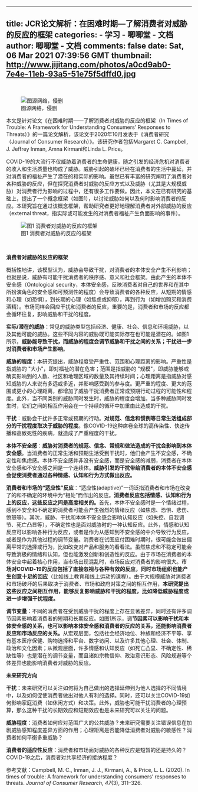 
---
title: JCR论文解析：在困难时期—了解消费者对威胁的反应的框架
categories: 
    - 学习
    - 唧唧堂 - 文档
author: 唧唧堂 - 文档
comments: false
date: Sat, 06 Mar 2021 07:39:56 GMT
thumbnail: http://www.jijitang.com/photos/a0cd9ab0-7e4e-11eb-93a5-51e75f5dffd0.jpg
---

<div>   
<p><br></p><figure class="article-figure"><img src="http://www.jijitang.com/photos/a0cd9ab0-7e4e-11eb-93a5-51e75f5dffd0.jpg" alt="图源网络，侵删" referrerpolicy="no-referrer"><figcaption>图源网络，侵删</figcaption></figure><p>本文是针对论文《在困难时期——了解消费者对威胁的反应的框架（In Times of Trouble: A Framework for Understanding Consumers’ Responses to Threats）》的一篇论文解析，该论文于2020年10月发表于《消费者研究（Journal of Consumer Research）》。该研究作者包括Margaret C. Campbell, J. Jeffrey Inman, Amna Kirmani和Linda L. Price。</p><p>COVID-19的大流行不仅威胁着消费者的生命健康，随之引发的经济危机对消费者的收入和生活质量也构成了威胁。威胁引起的破坏已经在消费者的生活中蔓延，并对消费者的福祉产生了潜在的和实际的影响。虽然已有丰富的研究阐明了消费者对各种威胁的反应，但在探究消费者对威胁的反应方式以及威胁（尤其是大规模威胁）对消费者行为影响的过程中，还有很多工作要做。因此，本文在已有研究的基础上，提出了一个概念框架（如图1），以讨论威胁如何以及何时影响消费者的反应。本研究旨在通过该概念框架，帮助研究者更好地理解消费者对外部威胁的反应（external threat，指实际或可能发生的对消费者福祉产生负面影响的事件）。</p><figure class="article-figure"><img src="http://www.jijitang.com/photos/bac873e0-7e4e-11eb-8bf2-277425ba6df4.jpg" alt="图1 消费者对威胁的反应的框架" referrerpolicy="no-referrer"><figcaption>图1 消费者对威胁的反应的框架</figcaption></figure><p><br></p><p><b>消费者对威胁的反应的框架</b></p><p>概括性地讲，该模型认为，威胁会导致干扰，对消费者的本体安全产生不利影响；也就是说，威胁有可能干扰消费者的秩序感、意义和社会框架。由此产生的本体不安全感（Ontological security，本体安全感，反映消费者对自己的世界和在其中所扮演角色的安全感和可预测性的程度）会导致消费者的各种反应，从短期的情感和心理（如恐惧），到长期的心理（如焦虑或抑郁），再到行为（如增加购买和消费酒精）。市场同样会回应干扰和消费者的反应，重要的是，消费者和市场的反应都会循环往复，影响威胁和干扰的程度。</p><p><b>实际/潜在的威胁</b>：常见的威胁类型包括经济、健康、社会、信息和环境威胁，以及其他可能的威胁。这些不同内容的威胁既可能实际存在也可能是潜在的。如图1所示，<b>威胁能导致干扰，而威胁的程度会调节威胁和干扰之间的关系；干扰进一步对消费者和市场产生影响</b>。</p><p><b>威胁的程度</b>：本研究提出，威胁程度受严重性、范围和心理距离的影响。严重性是指威胁的 "大小"，即对福祉的潜在危害；范围是指威胁的 "规模"，即威胁能够或确实影响到的人数、社区和地理区域的数量及其持续时间；心理距离是指威胁对感知威胁的人来说有多远或多近，并影响感受到的参与度。更严重的程度、更大的范围或更小的心理距离，都增加了威胁干扰消费者正常或预期行动过程的可能性和程度。此外，当不同类别的威胁同时发生时，威胁的程度会增加。当多种威胁同时发生时，它们之间的相互作用会在一个持续的循环中加重由此造成的干扰。</p><p><b>干扰</b>：威胁会干扰许多正常或预期的行动。<b>对规范、信念和惯例等日常生活组成部分的干扰程度取决于威胁的程度</b>。像COVID-19这种席卷全球的高传染性、快速传播和高致死性的疾病，就造成了严重程度的干扰。</p><p><b>本体不安全感</b>：<b>威胁对消费者的规范、信念、常规和做法造成的干扰会影响到本体安全感</b>。当消费者的正常生活和预期生活受到干扰时，他们会产生不安全感，不确定性和焦虑感。本体不安全感并非没有安全感，而是安全感的减弱，消费者在本体安全感和不安全感之间是一个连续体。<b>威胁引发的干扰带给消费者的本体不安全感会促使消费者通过各种情感、认知和行为方式做出反应。</b></p><p><b>消费者和市场的“适应性”反应</b>：“适应性(adaptive)”一词泛指消费者和市场在改变了的和不确定的环境中为“相处”而作出的反应。<b>消费者反应包括情感、认知和行为上的反应，这些反应之间是高度相关的。</b>首先，本体不安全感时是一个情绪过程，感到不安全和不确定的消费者可能会产生强烈的情绪反应（如焦虑、恐惧、悲伤、愤怒等）。其次，威胁、干扰和本体不安全感会影响认知反应（如失控、自我调节、死亡凸显等），不确定性也是面对威胁时的一种认知反应。此外，情感和认知反应可以影响各种行为反应，或者是作为从感知到不安全感的中介导致行为反应，或者是作为其他过程的调节变量。消费者在试图应付困难时期时，很可能会做出偏离平常的选择或行为，比如改变对产品和服务的看看法。虽然焦虑和不稳定可能会导致消极的情绪和认知，但也能激发创新和创造性的反应。由于市场在消费者的本体安全中起着核心作用，当市场出现混乱时，市场反应对消费者的影响很大。<span style="letter-spacing: 0.01rem;"><b>市场对COVID-19的反应包括了直接忽视与各种有效的反应</b></span><b style="letter-spacing: 0.01rem;">，同时市场组织也能产生创意十足的回应</b><span style="letter-spacing: 0.01rem;">（比如线上教育和线上运动的课程）。由于大规模威胁对消费者和市场破坏的后果取决于消费者、市场和政府对策之间的相互作用，</span><b style="letter-spacing: 0.01rem;">本研究提出这些反应之间相互作用，能够反复影响威胁和干扰的程度，比如降低威胁程度或进一步增强干扰程度。</b></p><p><b>调节变量</b>：不同的消费者在受到威胁干扰的程度上存在显著差异，同时还有许多调节因素影响着消费者的短期和长期反应。如图1所示，调<b>节因素可以影响干扰和本体安全感的关系，也可以影响本体安全感和消费者的反应的关系，还能影响消费者反应和市场反应的关系。</b>从宏观层面，包括社会经济地位、种族和经济不平等、享有基本医疗保健、购物选择和平台、数字访问、以及许多其他心理、社会、体制、政治和文化因素；从微观层面，许多情感和认知反应（如死亡凸显、不确定性、稀缺性等）也是潜在的调节变量，而且诸如宗教信仰、政治意识形态、风险规避等个体差异也能影响消费者对威胁的反应。</p><p><b>未来研究方向</b></p><p><b>干扰</b>：未来研究可以关注如何将为自己做出的选择延伸到为他人选择的不同情境中，以及如何促使消费者做出对他人有利的选择。同时，还可以关注COVID-19如何影响家庭消费（如休闲方式）和决策。此外，威胁也可能干扰消费者的心理预算，那么这种干扰的长期效应和短期效应也是未来研究可以关注的问题。</p><p><b>威胁程度</b>：消费者如何应对范围广大的公共威胁？未来研究需要关注错误信息在加剧威胁感知程度差异方面的作用；心理距离是否能降低消费者对威胁的敏感性？消费者如何平衡多重威胁？</p><p><b>消费者的适应性反应</b>：消费者和市场面对威胁的各种反应是短暂的还是持久的？COVID-19之后，消费者对共享经济的接纳程度？</p><p> </p><p> </p><p>参考文献：Campbell, M. C., Inman, J. J., Kirmani, A., & Price, L. L. (2020). In times of trouble: A framework for understanding consumers’ responses to threats.<i> Journal of Consumer Research, 47</i>(3), 311–326.</p>  
</div>
            